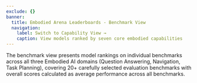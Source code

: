 ```yaml
---
exclude: {}
banner:
  title: Embodied Arena Leaderboards - Benchmark View
  navigation:
    label: Switch to Capability View →
    caption: View models ranked by seven core embodied capabilities
---
```


The benchmark view presents model rankings on individual benchmarks across all three Embodied AI domains (Question Answering, Navigation, Task Planning), covering 20+ carefully selected evaluation benchmarks with overall scores calculated as average performance across all benchmarks.
